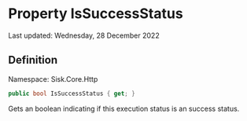 # Property IsSuccessStatus
Last updated: Wednesday, 28 December 2022

## Definition
Namespace: Sisk.Core.Http

```csharp
public bool IsSuccessStatus { get; }
```

Gets an boolean indicating if this execution status is an success status.

